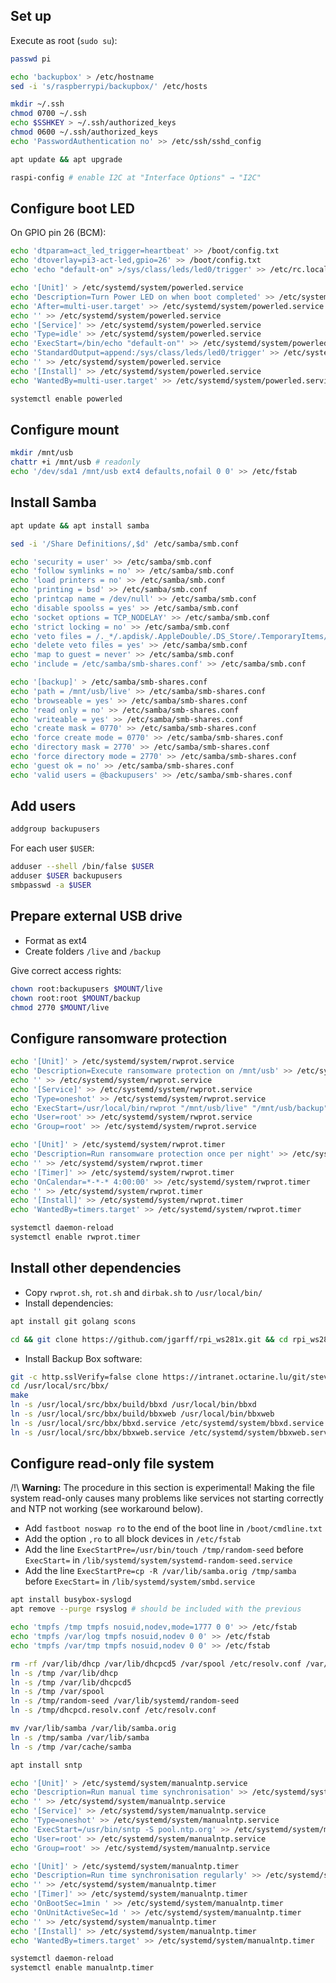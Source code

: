 ## Set up

Execute as root (`sudo su`):

```bash
passwd pi

echo 'backupbox' > /etc/hostname
sed -i 's/raspberrypi/backupbox/' /etc/hosts

mkdir ~/.ssh
chmod 0700 ~/.ssh
echo $SSHKEY > ~/.ssh/authorized_keys
chmod 0600 ~/.ssh/authorized_keys
echo 'PasswordAuthentication no' >> /etc/ssh/sshd_config

apt update && apt upgrade

raspi-config # enable I2C at "Interface Options" → "I2C"
```

## Configure boot LED

On GPIO pin 26 (BCM):

```bash
echo 'dtparam=act_led_trigger=heartbeat' >> /boot/config.txt
echo 'dtoverlay=pi3-act-led,gpio=26' >> /boot/config.txt
echo 'echo "default-on" >/sys/class/leds/led0/trigger' >> /etc/rc.local

echo '[Unit]' > /etc/systemd/system/powerled.service
echo 'Description=Turn Power LED on when boot completed' >> /etc/systemd/system/powerled.service
echo 'After=multi-user.target' >> /etc/systemd/system/powerled.service
echo '' >> /etc/systemd/system/powerled.service
echo '[Service]' >> /etc/systemd/system/powerled.service
echo 'Type=idle' >> /etc/systemd/system/powerled.service
echo 'ExecStart=/bin/echo "default-on"' >> /etc/systemd/system/powerled.service
echo 'StandardOutput=append:/sys/class/leds/led0/trigger' >> /etc/systemd/system/powerled.service
echo '' >> /etc/systemd/system/powerled.service
echo '[Install]' >> /etc/systemd/system/powerled.service
echo 'WantedBy=multi-user.target' >> /etc/systemd/system/powerled.service

systemctl enable powerled
```

## Configure mount

```bash
mkdir /mnt/usb
chattr +i /mnt/usb # readonly
echo '/dev/sda1 /mnt/usb ext4 defaults,nofail 0 0' >> /etc/fstab
```

## Install Samba

```bash
apt update && apt install samba

sed -i '/Share Definitions/,$d' /etc/samba/smb.conf

echo 'security = user' >> /etc/samba/smb.conf
echo 'follow symlinks = no' >> /etc/samba/smb.conf
echo 'load printers = no' >> /etc/samba/smb.conf
echo 'printing = bsd' >> /etc/samba/smb.conf
echo 'printcap name = /dev/null' >> /etc/samba/smb.conf
echo 'disable spoolss = yes' >> /etc/samba/smb.conf
echo 'socket options = TCP_NODELAY' >> /etc/samba/smb.conf
echo 'strict locking = no' >> /etc/samba/smb.conf
echo 'veto files = /._*/.apdisk/.AppleDouble/.DS_Store/.TemporaryItems/.Trashes/desktop.ini/ehthumbs.db/Network Trash Folder/Temporary Items/Thumbs.db/' >> /etc/samba/smb.conf
echo 'delete veto files = yes' >> /etc/samba/smb.conf
echo 'map to guest = never' >> /etc/samba/smb.conf
echo 'include = /etc/samba/smb-shares.conf' >> /etc/samba/smb.conf

echo '[backup]' > /etc/samba/smb-shares.conf
echo 'path = /mnt/usb/live' >> /etc/samba/smb-shares.conf
echo 'browseable = yes' >> /etc/samba/smb-shares.conf
echo 'read only = no' >> /etc/samba/smb-shares.conf
echo 'writeable = yes' >> /etc/samba/smb-shares.conf
echo 'create mask = 0770' >> /etc/samba/smb-shares.conf
echo 'force create mode = 0770' >> /etc/samba/smb-shares.conf
echo 'directory mask = 2770' >> /etc/samba/smb-shares.conf
echo 'force directory mode = 2770' >> /etc/samba/smb-shares.conf
echo 'guest ok = no' >> /etc/samba/smb-shares.conf
echo 'valid users = @backupusers' >> /etc/samba/smb-shares.conf
```

## Add users

```bash
addgroup backupusers
```

For each user `$USER`:

```bash
adduser --shell /bin/false $USER
adduser $USER backupusers
smbpasswd -a $USER
```

## Prepare external USB drive

* Format as ext4
* Create folders `/live` and `/backup`

Give correct access rights:

```bash
chown root:backupusers $MOUNT/live
chown root:root $MOUNT/backup
chmod 2770 $MOUNT/live
```

## Configure ransomware protection

```bash
echo '[Unit]' > /etc/systemd/system/rwprot.service
echo 'Description=Execute ransomware protection on /mnt/usb' >> /etc/systemd/system/rwprot.service
echo '' >> /etc/systemd/system/rwprot.service
echo '[Service]' >> /etc/systemd/system/rwprot.service
echo 'Type=oneshot' >> /etc/systemd/system/rwprot.service
echo 'ExecStart=/usr/local/bin/rwprot "/mnt/usb/live" "/mnt/usb/backup"' >> /etc/systemd/system/rwprot.service
echo 'User=root' >> /etc/systemd/system/rwprot.service
echo 'Group=root' >> /etc/systemd/system/rwprot.service

echo '[Unit]' > /etc/systemd/system/rwprot.timer
echo 'Description=Run ransomware protection once per night' >> /etc/systemd/system/rwprot.timer
echo '' >> /etc/systemd/system/rwprot.timer
echo '[Timer]' >> /etc/systemd/system/rwprot.timer
echo 'OnCalendar=*-*-* 4:00:00' >> /etc/systemd/system/rwprot.timer
echo '' >> /etc/systemd/system/rwprot.timer
echo '[Install]' >> /etc/systemd/system/rwprot.timer
echo 'WantedBy=timers.target' >> /etc/systemd/system/rwprot.timer

systemctl daemon-reload
systemctl enable rwprot.timer
```

## Install other dependencies

* Copy `rwprot.sh`, `rot.sh` and `dirbak.sh` to `/usr/local/bin/`
* Install dependencies:

```bash
apt install git golang scons

cd && git clone https://github.com/jgarff/rpi_ws281x.git && cd rpi_ws281x && scons && cp *.a /lib && cp *.h /usr/local/include && cd && rm -r rpi_ws281x
```

* Install Backup Box software:

```bash
git -c http.sslVerify=false clone https://intranet.octarine.lu/git/steve/backupbox.git /usr/local/src/bbx
cd /usr/local/src/bbx/
make
ln -s /usr/local/src/bbx/build/bbxd /usr/local/bin/bbxd
ln -s /usr/local/src/bbx/build/bbxweb /usr/local/bin/bbxweb
ln -s /usr/local/src/bbx/bbxd.service /etc/systemd/system/bbxd.service && systemctl enable bbxd
ln -s /usr/local/src/bbx/bbxweb.service /etc/systemd/system/bbxweb.service && systemctl enable bbxweb
```

## Configure read-only file system

/!\ **Warning:** The procedure in this section is experimental! Making the file system read-only causes many problems like services not starting correctly and NTP not working (see workaround below).

* Add `fastboot noswap ro` to the end of the boot line in `/boot/cmdline.txt`
* Add the option `,ro` to all block devices in `/etc/fstab`
* Add the line `ExecStartPre=/usr/bin/touch /tmp/random-seed` before `ExecStart=` in `/lib/systemd/system/systemd-random-seed.service`
* Add the line `ExecStartPre=cp -R /var/lib/samba.orig /tmp/samba` before `ExecStart=` in `/lib/systemd/system/smbd.service`

```bash
apt install busybox-syslogd
apt remove --purge rsyslog # should be included with the previous

echo 'tmpfs /tmp tmpfs nosuid,nodev,mode=1777 0 0' >> /etc/fstab
echo 'tmpfs /var/log tmpfs nosuid,nodev 0 0' >> /etc/fstab
echo 'tmpfs /var/tmp tmpfs nosuid,nodev 0 0' >> /etc/fstab

rm -rf /var/lib/dhcp /var/lib/dhcpcd5 /var/spool /etc/resolv.conf /var/lib/systemd/random-seed
ln -s /tmp /var/lib/dhcp
ln -s /tmp /var/lib/dhcpcd5
ln -s /tmp /var/spool
ln -s /tmp/random-seed /var/lib/systemd/random-seed
ln -s /tmp/dhcpcd.resolv.conf /etc/resolv.conf

mv /var/lib/samba /var/lib/samba.orig
ln -s /tmp/samba /var/lib/samba
ln -s /tmp /var/cache/samba
```

```bash
apt install sntp

echo '[Unit]' > /etc/systemd/system/manualntp.service
echo 'Description=Run manual time synchronisation' >> /etc/systemd/system/manualntp.service
echo '' >> /etc/systemd/system/manualntp.service
echo '[Service]' >> /etc/systemd/system/manualntp.service
echo 'Type=oneshot' >> /etc/systemd/system/manualntp.service
echo 'ExecStart=/usr/bin/sntp -S pool.ntp.org' >> /etc/systemd/system/manualntp.service
echo 'User=root' >> /etc/systemd/system/manualntp.service
echo 'Group=root' >> /etc/systemd/system/manualntp.service

echo '[Unit]' > /etc/systemd/system/manualntp.timer
echo 'Description=Run time synchronisation regularly' >> /etc/systemd/system/manualntp.timer
echo '' >> /etc/systemd/system/manualntp.timer
echo '[Timer]' >> /etc/systemd/system/manualntp.timer
echo 'OnBootSec=1min ' >> /etc/systemd/system/manualntp.timer
echo 'OnUnitActiveSec=1d ' >> /etc/systemd/system/manualntp.timer
echo '' >> /etc/systemd/system/manualntp.timer
echo '[Install]' >> /etc/systemd/system/manualntp.timer
echo 'WantedBy=timers.target' >> /etc/systemd/system/manualntp.timer

systemctl daemon-reload
systemctl enable manualntp.timer
```